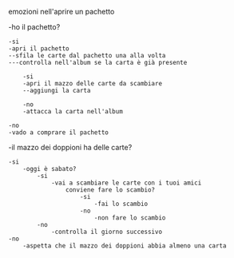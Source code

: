 emozioni nell'aprire un pachetto


-ho il pachetto?
    
    -si
    -apri il pachetto
    --sfila le carte dal pachetto una alla volta
    ---controlla nell'album se la carta è già presente

        -si
        -apri il mazzo delle carte da scambiare
        --aggiungi la carta 

        -no
        -attacca la carta nell'album

    -no
    -vado a comprare il pachetto

-il mazzo dei doppioni ha delle carte?

    -si 
        -oggi è sabato?
            -si
                -vai a scambiare le carte con i tuoi amici 
                    conviene fare lo scambio?
                        -si
                            -fai lo scambio
                        -no
                            -non fare lo scambio
            -no
                -controlla il giorno successivo    
    -no
        -aspetta che il mazzo dei doppioni abbia almeno una carta
